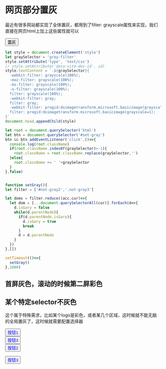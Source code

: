 # 网页部分置灰


最近有很多网站都实现了全体置灰，都用到了filter: grayscale属性来实现，我们直接在网页html上加上这些属性就可以

<button class="btn" id="set-gray">置灰</button>
```javascript
let style = document.createElement('style')
let graySelector = 'gray-filter'
style.setAttribute('type', 'text/css')
// style.setAttribute('data-vite-dev-id', id)
style.textContent = `.${graySelector}{
  -webkit-filter: grayscale(100%);
  -moz-filter: grayscale(100%);
  -ms-filter: grayscale(100%);
  -o-filter: grayscale(100%);
  filter: grayscale(100%);
  -webkit-filter: gray;
  filter: gray;
  -webkit-filter: progid:dximagetransform.microsoft.basicimage(grayscale=1);
  filter: progid:dximagetransform.microsoft.basicimage(grayscale=1);
}`
document.head.appendChild(style)

let root = document.querySelector('html')
let btn = document.querySelector('#set-gray')
btn && btn.addEventListener('click',()=>{
  console.log(root.className)
  if(root.className.indexOf(graySelector)>-1){
    root.className = root.className.replace(graySelector,'')
  }else{
    root.className += ' '+graySelector
  }
},false)


function setGray(){
let filter = ['#not-gray2','.not-gray3']

let doms = filter.reduce((acc,cur)=>{
  let dom = [...document.querySelectorAll(cur)].forEach(d=>{
    d.isGary = false
    while(d.parentNode){
      if(d.parentNode.isGary){
        d.isGary = true
        break
      }
      d = d.parentNode
    }
  })
},[])

setTimeout(()=>{
  setGray()
},1000)
```



## 首屏灰色，滚动的时候第二屏彩色

## 某个特定selector不灰色

这个属于特殊需求，比如某个logo是彩色，或者某几个区域，这时候就不能无脑的全局置灰了，这时候就需要配置选择器



<div>
  <div>
    <button style="color:blue;">按钮1</button>
  </div>
  <button style="color:blue;" class="not-gray3">按钮3</button>
  <div>
    <div>
      <div>
         <button style="color:blue;" id="not-gray2">按钮2</button>
      </div>
    </div>
    <p>
      <div>
          <button style="color:blue;" class="not-gray3">按钮3</button>
      </div>
    </p>
  </div>
</div>